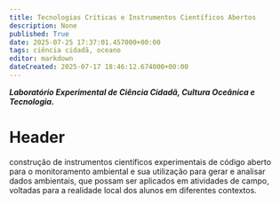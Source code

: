 ```yaml
---
title: Tecnologias Críticas e Instrumentos Científicos Abertos
description: None
published: True
date: 2025-07-25 17:37:01.457000+00:00
tags: ciência cidadã, oceano
editor: markdown
dateCreated: 2025-07-17 18:46:12.674000+00:00
---
```


***Laboratório Experimental de Ciência Cidadã, Cultura Oceânica e Tecnologia.***


# Header
construção de instrumentos científicos 
experimentais de código aberto para o monitoramento ambiental e sua utilização para gerar e analisar dados ambientais, que possam ser aplicados em atividades de campo, voltadas para a realidade local dos alunos em diferentes contextos.
